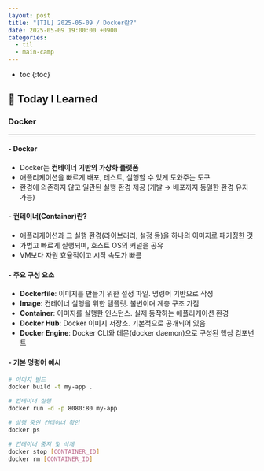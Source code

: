 ```yaml
---
layout: post
title: "[TIL] 2025-05-09 / Docker란?"
date: 2025-05-09 19:00:00 +0900
categories: 
  - til
  - main-camp
---
```


* toc
{:toc}

## 📖 Today I Learned
### Docker

---

#### - **Docker**
- Docker는 **컨테이너 기반의 가상화 플랫폼**
- 애플리케이션을 빠르게 배포, 테스트, 실행할 수 있게 도와주는 도구  
- 환경에 의존하지 않고 일관된 실행 환경 제공 (개발 → 배포까지 동일한 환경 유지 가능)

#### - **컨테이너(Container)란?**
- 애플리케이션과 그 실행 환경(라이브러리, 설정 등)을 하나의 이미지로 패키징한 것  
- 가볍고 빠르게 실행되며, 호스트 OS의 커널을 공유  
- VM보다 자원 효율적이고 시작 속도가 빠름

#### - **주요 구성 요소**
- **Dockerfile**: 이미지를 만들기 위한 설정 파일. 명령어 기반으로 작성  
- **Image**: 컨테이너 실행을 위한 템플릿. 불변이며 계층 구조 가짐  
- **Container**: 이미지를 실행한 인스턴스. 실제 동작하는 애플리케이션 환경  
- **Docker Hub**: Docker 이미지 저장소. 기본적으로 공개되어 있음  
- **Docker Engine**: Docker CLI와 데몬(docker daemon)으로 구성된 핵심 컴포넌트

#### - **기본 명령어 예시**

```bash
# 이미지 빌드
docker build -t my-app .

# 컨테이너 실행
docker run -d -p 8080:80 my-app

# 실행 중인 컨테이너 확인
docker ps

# 컨테이너 중지 및 삭제
docker stop [CONTAINER_ID]
docker rm [CONTAINER_ID]
```

<!-- --- -->

<!-- <h2> 💬 </h2> -->

<!-- <h4>  </h4> -->
